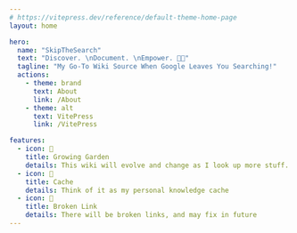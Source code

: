 ```yaml
---
# https://vitepress.dev/reference/default-theme-home-page
layout: home

hero:
  name: "SkipTheSearch"
  text: "Discover. \nDocument. \nEmpower. 💪🏼"
  tagline: "My Go-To Wiki Source When Google Leaves You Searching!"
  actions:
    - theme: brand
      text: About
      link: /About
    - theme: alt
      text: VitePress
      link: /VitePress

features:
  - icon: 🌱
    title: Growing Garden
    details: This wiki will evolve and change as I look up more stuff.
  - icon: 💽
    title: Cache 
    details: Think of it as my personal knowledge cache
  - icon: 🔗
    title: Broken Link
    details: There will be broken links, and may fix in future
---
```


